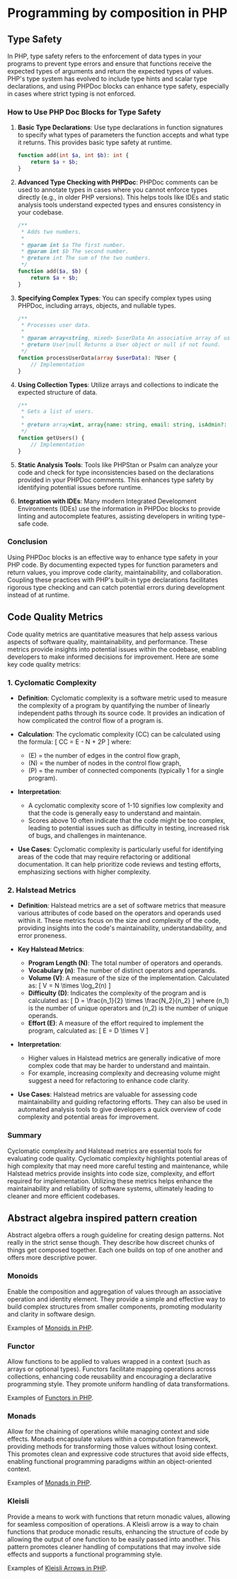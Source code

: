 # Programming by composition in PHP

## Type Safety

In PHP, type safety refers to the enforcement of data types in your programs to prevent type errors and ensure that functions receive the expected types of arguments and return the expected types of values. PHP's type system has evolved to include type hints and scalar type declarations, and using PHPDoc blocks can enhance type safety, especially in cases where strict typing is not enforced.

### How to Use PHP Doc Blocks for Type Safety

1. **Basic Type Declarations**: Use type declarations in function signatures to specify what types of parameters the function accepts and what type it returns. This provides basic type safety at runtime.

   ```php
   function add(int $a, int $b): int {
       return $a + $b;
   }
   ```

2. **Advanced Type Checking with PHPDoc**: PHPDoc comments can be used to annotate types in cases where you cannot enforce types directly (e.g., in older PHP versions). This helps tools like IDEs and static analysis tools understand expected types and ensures consistency in your codebase.

   ```php
   /**
    * Adds two numbers.
    *
    * @param int $a The first number.
    * @param int $b The second number.
    * @return int The sum of the two numbers.
    */
   function add($a, $b) {
       return $a + $b;
   }
   ```

3. **Specifying Complex Types**: You can specify complex types using PHPDoc, including arrays, objects, and nullable types.

   ```php
   /**
    * Processes user data.
    *
    * @param array<string, mixed> $userData An associative array of user data.
    * @return User|null Returns a User object or null if not found.
    */
   function processUserData(array $userData): ?User {
       // Implementation
   }
   ```

4. **Using Collection Types**: Utilize arrays and collections to indicate the expected structure of data.

   ```php
   /**
    * Gets a list of users.
    *
    * @return array<int, array{name: string, email: string, isAdmin?: boolean}> An array of User objects.
    */
   function getUsers() {
       // Implementation
   }
   ```

5. **Static Analysis Tools**: Tools like PHPStan or Psalm can analyze your code and check for type inconsistencies based on the declarations provided in your PHPDoc comments. This enhances type safety by identifying potential issues before runtime.

6. **Integration with IDEs**: Many modern Integrated Development Environments (IDEs) use the information in PHPDoc blocks to provide linting and autocomplete features, assisting developers in writing type-safe code.

### Conclusion

Using PHPDoc blocks is an effective way to enhance type safety in your PHP code. By documenting expected types for function parameters and return values, you improve code clarity, maintainability, and collaboration. Coupling these practices with PHP's built-in type declarations facilitates rigorous type checking and can catch potential errors during development instead of at runtime.

## Code Quality Metrics

Code quality metrics are quantitative measures that help assess various aspects of software quality, maintainability, and performance. These metrics provide insights into potential issues within the codebase, enabling developers to make informed decisions for improvement. Here are some key code quality metrics:

### 1. Cyclomatic Complexity

- **Definition**: Cyclomatic complexity is a software metric used to measure the complexity of a program by quantifying the number of linearly independent paths through its source code. It provides an indication of how complicated the control flow of a program is.
- **Calculation**: The cyclomatic complexity (CC) can be calculated using the formula: \[ CC = E - N + 2P \] where:

  - \(E\) = the number of edges in the control flow graph,
  - \(N\) = the number of nodes in the control flow graph,
  - \(P\) = the number of connected components (typically 1 for a single program).

- **Interpretation**:
  - A cyclomatic complexity score of 1-10 signifies low complexity and that the code is generally easy to understand and maintain.
  - Scores above 10 often indicate that the code might be too complex, leading to potential issues such as difficulty in testing, increased risk of bugs, and challenges in maintenance.
- **Use Cases**: Cyclomatic complexity is particularly useful for identifying areas of the code that may require refactoring or additional documentation. It can help prioritize code reviews and testing efforts, emphasizing sections with higher complexity.

### 2. Halstead Metrics

- **Definition**: Halstead metrics are a set of software metrics that measure various attributes of code based on the operators and operands used within it. These metrics focus on the size and complexity of the code, providing insights into the code's maintainability, understandability, and error proneness.

- **Key Halstead Metrics**:

  - **Program Length (N)**: The total number of operators and operands.
  - **Vocabulary (n)**: The number of distinct operators and operands.
  - **Volume (V)**: A measure of the size of the implementation. Calculated as: \[ V = N \times \log_2(n) \]
  - **Difficulty (D)**: Indicates the complexity of the program and is calculated as: \[ D = \frac{n_1}{2} \times \frac{N_2}{n_2} \] where \(n_1\) is the number of unique operators and \(n_2\) is the number of unique operands.
  - **Effort (E)**: A measure of the effort required to implement the program, calculated as: \[ E = D \times V \]

- **Interpretation**:

  - Higher values in Halstead metrics are generally indicative of more complex code that may be harder to understand and maintain.
  - For example, increasing complexity and decreasing volume might suggest a need for refactoring to enhance code clarity.

- **Use Cases**: Halstead metrics are valuable for assessing code maintainability and guiding refactoring efforts. They can also be used in automated analysis tools to give developers a quick overview of code complexity and potential areas for improvement.

### Summary

Cyclomatic complexity and Halstead metrics are essential tools for evaluating code quality. Cyclomatic complexity highlights potential areas of high complexity that may need more careful testing and maintenance, while Halstead metrics provide insights into code size, complexity, and effort required for implementation. Utilizing these metrics helps enhance the maintainability and reliability of software systems, ultimately leading to cleaner and more efficient codebases.

## Abstract algebra inspired pattern creation

Abstract algebra offers a rough guideline for creating design patterns. Not really in the strict sense though. They describe how discreet chunks of things get composed together. Each one builds on top of one another and offers more descriptive power.

### Monoids

Enable the composition and aggregation of values through an associative operation and identity element. They provide a simple and effective way to build complex structures from smaller components, promoting modularity and clarity in software design.

Examples of [Monoids in PHP](../952).

### Functor

Allow functions to be applied to values wrapped in a context (such as arrays or optional types). Functors facilitate mapping operations across collections, enhancing code reusability and encouraging a declarative programming style. They promote uniform handling of data transformations.

Examples of [Functors in PHP](../953).

### Monads

Allow for the chaining of operations while managing context and side effects. Monads encapsulate values within a computation framework, providing methods for transforming those values without losing context. This promotes clean and expressive code structures that avoid side effects, enabling functional programming paradigms within an object-oriented context.

Examples of [Monads in PHP](../954).

### Kleisli

Provide a means to work with functions that return monadic values, allowing for seamless composition of operations. A Kleisli arrow is a way to chain functions that produce monadic results, enhancing the structure of code by allowing the output of one function to be easily passed into another. This pattern promotes cleaner handling of computations that may involve side effects and supports a functional programming style.

Examples of [Kleisli Arrows in PHP](../955).